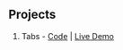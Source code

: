 ## Projects

1. Tabs - [Code](https://github.com/duttrohan0302/acciojob-content-setup-deployment/tree/master/React/Projects/1.tabs) | [Live Demo](https://acciojob-content-tabs.netlify.app)